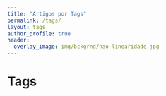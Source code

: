 ```yaml
---
title: "Artigos por Tags"
permalink: /tags/
layout: tags
author_profile: true
header:
  overlay_image: img/bckgrnd/nao-linearidade.jpg
---
```


# Tags
